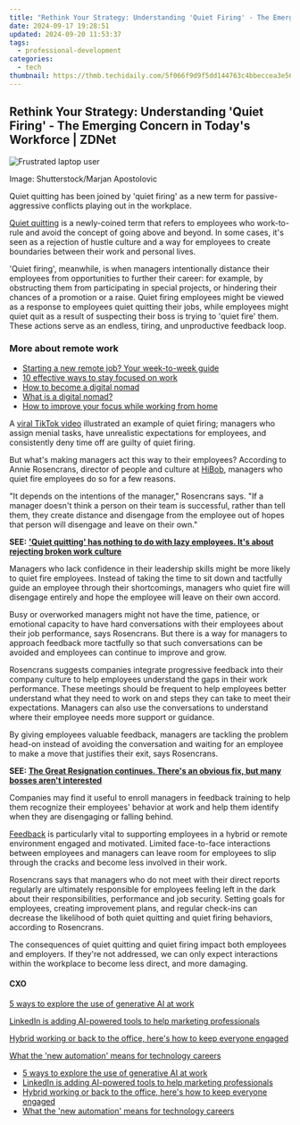 ```yaml
---
title: "Rethink Your Strategy: Understanding 'Quiet Firing' - The Emerging Concern in Today's Workforce | ZDNet"
date: 2024-09-17 19:28:51
updated: 2024-09-20 11:53:37
tags:
  - professional-development
categories:
  - tech
thumbnail: https://thmb.techidaily.com/5f066f9d9f5dd144763c4bbeccea3e56ce5ff6713b3a3e310bb03e72d6daf58f.jpg
---
```


## Rethink Your Strategy: Understanding 'Quiet Firing' - The Emerging Concern in Today's Workforce | ZDNet

![Frustrated laptop user](https://www.zdnet.com/a/img/resize/8941d6a25496741efedfb39ed056adaa8e0d5ea3/2022/01/11/d6054b2b-da4c-4a72-b7d9-18147cd212e2/shutterstock-1173443506.jpg?auto=webp&precrop=5315,2986,x0,y259&width=1280)

Image: Shutterstock/Marjan Apostolovic

Quiet quitting has been joined by 'quiet firing' as a new term for passive-aggressive conflicts playing out in the workplace.

[Quiet quitting](https://www.zdnet.com/education/professional-development/quiet-quitting-is-becoming-the-new-normal-and-managers-might-need-to-accept-it/) is a newly-coined term that refers to employees who work-to-rule and avoid the concept of going above and beyond. In some cases, it's seen as a rejection of hustle culture and a way for employees to create boundaries between their work and personal lives.

'Quiet firing', meanwhile, is when managers intentionally distance their employees from opportunities to further their career: for example, by obstructing them from participating in special projects, or hindering their chances of a promotion or a raise. Quiet firing employees might be viewed as a response to employees quiet quitting their jobs, while employees might quiet quit as a result of suspecting their boss is trying to 'quiet fire' them. These actions serve as an endless, tiring, and unproductive feedback loop. 

### More about remote work

* [Starting a new remote job? Your week-to-week guide](https://www.zdnet.com/article/starting-a-new-job-guide/)
* [10 effective ways to stay focused on work](https://www.zdnet.com/article/how-to-improve-your-focus-at-work/)
* [How to become a digital nomad](https://www.zdnet.com/article/how-to-become-a-digital-nomad/)
* [What is a digital nomad?](https://www.zdnet.com/article/digital-nomad-jobs/)
* [How to improve your focus while working from home](https://www.zdnet.com/article/improve-focus-while-you-work-from-home/)

A [viral TikTok video](https://www.tiktok.com/@saraisthreads/video/7141101525778042158?is%5Ffrom%5Fwebapp=v1&item%5Fid=7141101525778042158) illustrated an example of quiet firing; managers who assign menial tasks, have unrealistic expectations for employees, and consistently deny time off are guilty of quiet firing.

But what's making managers act this way to their employees? According to Annie Rosencrans, director of people and culture at [HiBob](https://www.hibob.com/), managers who quiet fire employees do so for a few reasons. 

"It depends on the intentions of the manager," Rosencrans says. "If a manager doesn't think a person on their team is successful, rather than tell them, they create distance and disengage from the employee out of hopes that person will disengage and leave on their own."

**SEE:** [**'Quiet quitting' has nothing to do with lazy employees. It's about rejecting broken work culture**](https://www.zdnet.com/education/professional-development/quiet-quitting-has-nothing-to-do-with-rejecting-work-its-about-saying-no-to-toxic-work-culture/)

Managers who lack confidence in their leadership skills might be more likely to quiet fire employees. Instead of taking the time to sit down and tactfully guide an employee through their shortcomings, managers who quiet fire will disengage entirely and hope the employee will leave on their own accord.

Busy or overworked managers might not have the time, patience, or emotional capacity to have hard conversations with their employees about their job performance, says Rosencrans. But there is a way for managers to approach feedback more tactfully so that such conversations can be avoided and employees can continue to improve and grow.

Rosencrans suggests companies integrate progressive feedback into their company culture to help employees understand the gaps in their work performance. These meetings should be frequent to help employees better understand what they need to work on and steps they can take to meet their expectations. Managers can also use the conversations to understand where their employee needs more support or guidance.

By giving employees valuable feedback, managers are tackling the problem head-on instead of avoiding the conversation and waiting for an employee to make a move that justifies their exit, says Rosencrans.

**SEE: [The Great Resignation continues. There's an obvious fix, but many bosses aren't interested](https://www.zdnet.com/education/professional-development/the-great-resignation-continues-theres-an-obvious-fix-but-many-bosses-arent-interested/)**

Companies may find it useful to enroll managers in feedback training to help them recognize their employees' behavior at work and help them identify when they are disengaging or falling behind.

[Feedback](https://hbr.org/2013/12/building-a-feedback-rich-culture) is particularly vital to supporting employees in a hybrid or remote environment engaged and motivated. Limited face-to-face interactions between employees and managers can leave room for employees to slip through the cracks and become less involved in their work.

Rosencrans says that managers who do not meet with their direct reports regularly are ultimately responsible for employees feeling left in the dark about their responsibilities, performance and job security. Setting goals for employees, creating improvement plans, and regular check-ins can decrease the likelihood of both quiet quitting and quiet firing behaviors, according to Rosencrans.

The consequences of quiet quitting and quiet firing impact both employees and employers. If they're not addressed, we can only expect interactions within the workplace to become less direct, and more damaging. 

#### CXO

[5 ways to explore the use of generative AI at work](https://www.zdnet.com/article/6-ways-business-leaders-are-exploring-generative-ai-at-work/ "5 ways to explore the use of generative AI at work")

[LinkedIn is adding AI-powered tools to help marketing professionals](https://www.zdnet.com/article/linkedin-is-adding-ai-powered-tools-to-help-marketing-professionals/ "LinkedIn is adding AI-powered tools to help marketing professionals")

[Hybrid working or back to the office, here's how to keep everyone engaged](https://www.zdnet.com/article/hybrid-working-or-back-to-the-office-heres-how-to-keep-everyone-engaged/ "Hybrid working or back to the office, here's how to keep everyone engaged")

[What the 'new automation' means for technology careers](https://www.zdnet.com/article/what-the-new-automation-means-for-technology-careers/ "What the 'new automation' means for technology careers")

* [5 ways to explore the use of generative AI at work](https://www.zdnet.com/article/6-ways-business-leaders-are-exploring-generative-ai-at-work/ "5 ways to explore the use of generative AI at work")
* [LinkedIn is adding AI-powered tools to help marketing professionals](https://www.zdnet.com/article/linkedin-is-adding-ai-powered-tools-to-help-marketing-professionals/ "LinkedIn is adding AI-powered tools to help marketing professionals")
* [Hybrid working or back to the office, here's how to keep everyone engaged](https://www.zdnet.com/article/hybrid-working-or-back-to-the-office-heres-how-to-keep-everyone-engaged/ "Hybrid working or back to the office, here's how to keep everyone engaged")
* [What the 'new automation' means for technology careers](https://www.zdnet.com/article/what-the-new-automation-means-for-technology-careers/ "What the 'new automation' means for technology careers")

<ins class="adsbygoogle"
     style="display:block"
     data-ad-format="autorelaxed"
     data-ad-client="ca-pub-7571918770474297"
     data-ad-slot="1223367746"></ins>



<ins class="adsbygoogle"
     style="display:block"
     data-ad-client="ca-pub-7571918770474297"
     data-ad-slot="8358498916"
     data-ad-format="auto"
     data-full-width-responsive="true"></ins>
